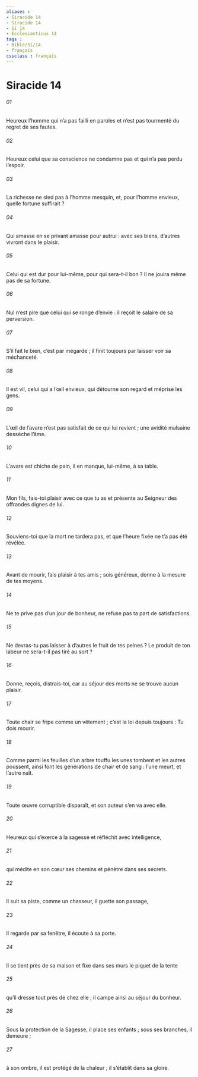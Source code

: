 ```yaml
---
aliases : 
- Siracide 14
- Siracide 14
- Si 14
- Ecclesiasticus 14
tags : 
- Bible/Si/14
- français
cssclass : français
---
```


# Siracide 14

###### 01
Heureux l’homme qui n’a pas failli en paroles
et n’est pas tourmenté du regret de ses fautes.
###### 02
Heureux celui que sa conscience ne condamne pas
et qui n’a pas perdu l’espoir.
###### 03
La richesse ne sied pas à l’homme mesquin,
et, pour l’homme envieux, quelle fortune suffirait ?
###### 04
Qui amasse en se privant amasse pour autrui :
avec ses biens, d’autres vivront dans le plaisir.
###### 05
Celui qui est dur pour lui-même, pour qui sera-t-il bon ?
Il ne jouira même pas de sa fortune.
###### 06
Nul n’est pire que celui qui se ronge d’envie :
il reçoit le salaire de sa perversion.
###### 07
S’il fait le bien, c’est par mégarde ;
il finit toujours par laisser voir sa méchanceté.
###### 08
Il est vil, celui qui a l’œil envieux,
qui détourne son regard et méprise les gens.
###### 09
L’œil de l’avare n’est pas satisfait de ce qui lui revient ;
une avidité malsaine dessèche l’âme.
###### 10
L’avare est chiche de pain,
il en manque, lui-même, à sa table.
###### 11
Mon fils, fais-toi plaisir avec ce que tu as
et présente au Seigneur des offrandes dignes de lui.
###### 12
Souviens-toi que la mort ne tardera pas,
et que l’heure fixée ne t’a pas été révélée.
###### 13
Avant de mourir, fais plaisir à tes amis ;
sois généreux, donne à la mesure de tes moyens.
###### 14
Ne te prive pas d’un jour de bonheur,
ne refuse pas ta part de satisfactions.
###### 15
Ne devras-tu pas laisser à d’autres le fruit de tes peines ?
Le produit de ton labeur ne sera-t-il pas tiré au sort ?
###### 16
Donne, reçois, distrais-toi,
car au séjour des morts ne se trouve aucun plaisir.
###### 17
Toute chair se fripe comme un vêtement ;
c’est la loi depuis toujours : Tu dois mourir.
###### 18
Comme parmi les feuilles d’un arbre touffu
les unes tombent et les autres poussent,
ainsi font les générations de chair et de sang :
l’une meurt, et l’autre naît.
###### 19
Toute œuvre corruptible disparaît,
et son auteur s’en va avec elle.
###### 20
Heureux qui s’exerce à la sagesse
et réfléchit avec intelligence,
###### 21
qui médite en son cœur ses chemins
et pénètre dans ses secrets.
###### 22
Il suit sa piste, comme un chasseur,
il guette son passage,
###### 23
Il regarde par sa fenêtre,
il écoute à sa porte.
###### 24
Il se tient près de sa maison
et fixe dans ses murs le piquet de la tente
###### 25
qu’il dresse tout près de chez elle ;
il campe ainsi au séjour du bonheur.
###### 26
Sous la protection de la Sagesse, il place ses enfants ;
sous ses branches, il demeure ;
###### 27
à son ombre, il est protégé de la chaleur ;
il s’établit dans sa gloire.
